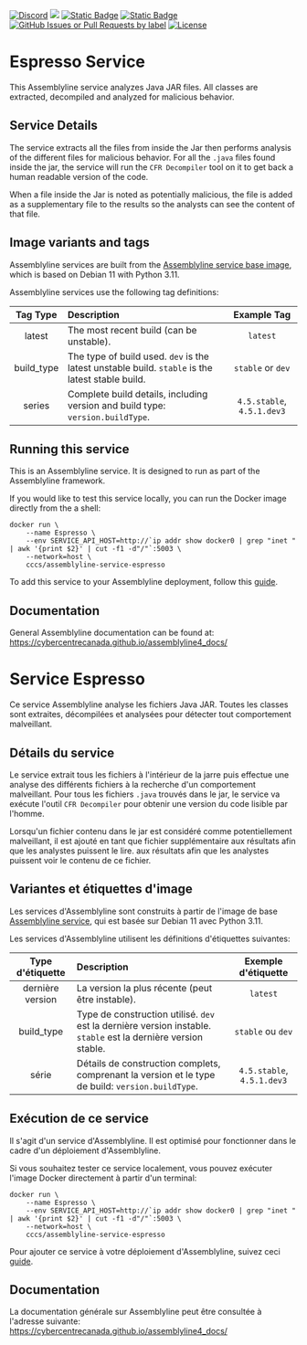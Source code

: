 [![Discord](https://img.shields.io/badge/chat-on%20discord-7289da.svg?sanitize=true)](https://discord.gg/GUAy9wErNu)
[![](https://img.shields.io/discord/908084610158714900)](https://discord.gg/GUAy9wErNu)
[![Static Badge](https://img.shields.io/badge/github-assemblyline-blue?logo=github)](https://github.com/CybercentreCanada/assemblyline)
[![Static Badge](https://img.shields.io/badge/github-assemblyline_service_onenote-blue?logo=github)](https://github.com/CybercentreCanada/assemblyline-service-onenote)
[![GitHub Issues or Pull Requests by label](https://img.shields.io/github/issues/CybercentreCanada/assemblyline/service-assemblyline-service-onenote)](https://github.com/CybercentreCanada/assemblyline/issues?q=is:issue+is:open+label:service-assemblyline-service-onenote)
[![License](https://img.shields.io/github/license/CybercentreCanada/assemblyline-service-onenote)](./LICENSE)

# Espresso Service

This Assemblyline service analyzes Java JAR files. All classes are extracted,
decompiled and analyzed for malicious behavior.

## Service Details

The service extracts all the files from inside the Jar then performs analysis of the different
files for malicious behavior. For all the `.java` files found inside the jar, the service will
run the `CFR Decompiler` tool on it to get back a human readable version of the code.

When a file inside the Jar is noted as potentially malicious, the file is added as a supplementary file
to the results so the analysts can see the content of that file.

## Image variants and tags

Assemblyline services are built from the [Assemblyline service base image](https://hub.docker.com/r/cccs/assemblyline-v4-service-base),
which is based on Debian 11 with Python 3.11.

Assemblyline services use the following tag definitions:

| **Tag Type** | **Description**                                                                                  |      **Example Tag**       |
| :----------: | :----------------------------------------------------------------------------------------------- | :------------------------: |
|    latest    | The most recent build (can be unstable).                                                         |          `latest`          |
|  build_type  | The type of build used. `dev` is the latest unstable build. `stable` is the latest stable build. |     `stable` or `dev`      |
|    series    | Complete build details, including version and build type: `version.buildType`.                   | `4.5.stable`, `4.5.1.dev3` |

## Running this service

This is an Assemblyline service. It is designed to run as part of the Assemblyline framework.

If you would like to test this service locally, you can run the Docker image directly from the a shell:

    docker run \
        --name Espresso \
        --env SERVICE_API_HOST=http://`ip addr show docker0 | grep "inet " | awk '{print $2}' | cut -f1 -d"/"`:5003 \
        --network=host \
        cccs/assemblyline-service-espresso

To add this service to your Assemblyline deployment, follow this
[guide](https://cybercentrecanada.github.io/assemblyline4_docs/developer_manual/services/run_your_service/#add-the-container-to-your-deployment).

## Documentation

General Assemblyline documentation can be found at: https://cybercentrecanada.github.io/assemblyline4_docs/

# Service Espresso

Ce service Assemblyline analyse les fichiers Java JAR. Toutes les classes sont extraites, décompilées et analysées pour détecter tout comportement malveillant.

## Détails du service

Le service extrait tous les fichiers à l'intérieur de la jarre puis effectue une analyse des différents
fichiers à la recherche d'un comportement malveillant. Pour tous les fichiers `.java` trouvés dans le jar, le service va
exécute l'outil `CFR Decompiler` pour obtenir une version du code lisible par l'homme.

Lorsqu'un fichier contenu dans le jar est considéré comme potentiellement malveillant, il est ajouté en tant que fichier supplémentaire aux résultats afin que les analystes puissent le lire.
aux résultats afin que les analystes puissent voir le contenu de ce fichier.

## Variantes et étiquettes d'image

Les services d'Assemblyline sont construits à partir de l'image de base [Assemblyline service](https://hub.docker.com/r/cccs/assemblyline-v4-service-base),
qui est basée sur Debian 11 avec Python 3.11.

Les services d'Assemblyline utilisent les définitions d'étiquettes suivantes:

| **Type d'étiquette** | **Description**                                                                                                |  **Exemple d'étiquette**   |
| :------------------: | :------------------------------------------------------------------------------------------------------------- | :------------------------: |
|   dernière version   | La version la plus récente (peut être instable).                                                               |          `latest`          |
|      build_type      | Type de construction utilisé. `dev` est la dernière version instable. `stable` est la dernière version stable. |     `stable` ou `dev`      |
|        série         | Détails de construction complets, comprenant la version et le type de build: `version.buildType`.              | `4.5.stable`, `4.5.1.dev3` |

## Exécution de ce service

Il s'agit d'un service d'Assemblyline. Il est optimisé pour fonctionner dans le cadre d'un déploiement d'Assemblyline.

Si vous souhaitez tester ce service localement, vous pouvez exécuter l'image Docker directement à partir d'un terminal:

    docker run \
        --name Espresso \
        --env SERVICE_API_HOST=http://`ip addr show docker0 | grep "inet " | awk '{print $2}' | cut -f1 -d"/"`:5003 \
        --network=host \
        cccs/assemblyline-service-espresso

Pour ajouter ce service à votre déploiement d'Assemblyline, suivez ceci
[guide](https://cybercentrecanada.github.io/assemblyline4_docs/fr/developer_manual/services/run_your_service/#add-the-container-to-your-deployment).

## Documentation

La documentation générale sur Assemblyline peut être consultée à l'adresse suivante: https://cybercentrecanada.github.io/assemblyline4_docs/
